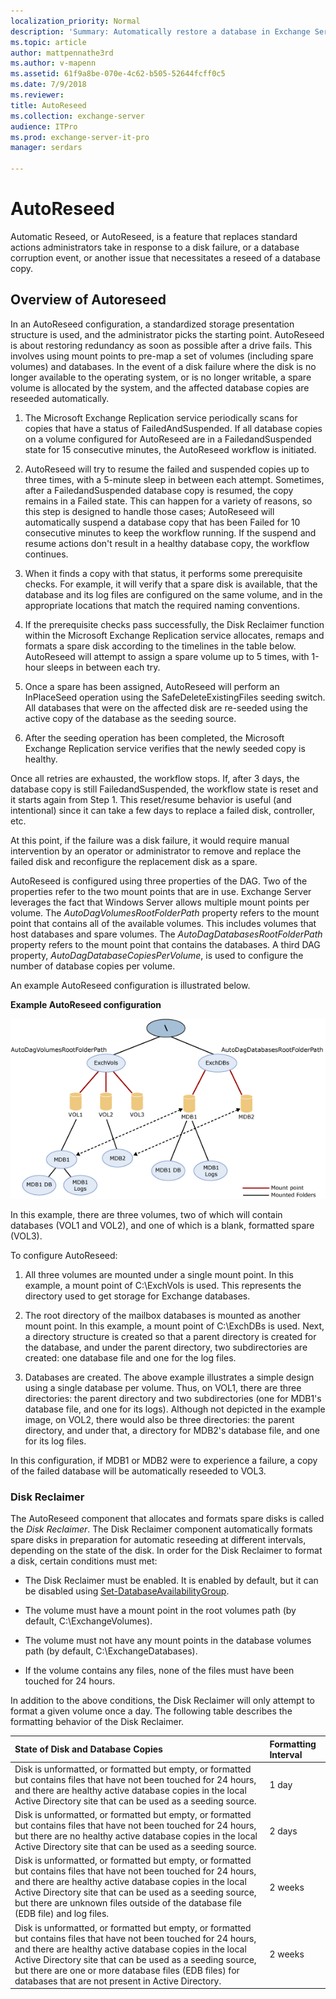 ```yaml
---
localization_priority: Normal
description: 'Summary: Automatically restore a database in Exchange Server 2016 or Exchange Server 2019 with pre-provisioned spare disks.'
ms.topic: article
author: mattpennathe3rd
ms.author: v-mapenn
ms.assetid: 61f9a8be-070e-4c62-b505-52644fcff0c5
ms.date: 7/9/2018
ms.reviewer:
title: AutoReseed
ms.collection: exchange-server
audience: ITPro
ms.prod: exchange-server-it-pro
manager: serdars

---
```


# AutoReseed

Automatic Reseed, or AutoReseed, is a feature that replaces standard actions administrators take in response to a disk failure, or a database corruption event, or another issue that necessitates a reseed of a database copy.

## Overview of Autoreseed

In an AutoReseed configuration, a standardized storage presentation structure is used, and the administrator picks the starting point. AutoReseed is about restoring redundancy as soon as possible after a drive fails. This involves using mount points to pre-map a set of volumes (including spare volumes) and databases. In the event of a disk failure where the disk is no longer available to the operating system, or is no longer writable, a spare volume is allocated by the system, and the affected database copies are reseeded automatically.

1. The Microsoft Exchange Replication service periodically scans for copies that have a status of FailedAndSuspended. If all database copies on a volume configured for AutoReseed are in a FailedandSuspended state for 15 consecutive minutes, the AutoReseed workflow is initiated.

2. AutoReseed will try to resume the failed and suspended copies up to three times, with a 5-minute sleep in between each attempt. Sometimes, after a FailedandSuspended database copy is resumed, the copy remains in a Failed state. This can happen for a variety of reasons, so this step is designed to handle those cases; AutoReseed will automatically suspend a database copy that has been Failed for 10 consecutive minutes to keep the workflow running. If the suspend and resume actions don't result in a healthy database copy, the workflow continues.

3. When it finds a copy with that status, it performs some prerequisite checks. For example, it will verify that a spare disk is available, that the database and its log files are configured on the same volume, and in the appropriate locations that match the required naming conventions.

4. If the prerequisite checks pass successfully, the Disk Reclaimer function within the Microsoft Exchange Replication service allocates, remaps and formats a spare disk according to the timelines in the table below. AutoReseed will attempt to assign a spare volume up to 5 times, with 1-hour sleeps in between each try.

5. Once a spare has been assigned, AutoReseed will perform an InPlaceSeed operation using the SafeDeleteExistingFiles seeding switch. All databases that were on the affected disk are re-seeded using the active copy of the database as the seeding source.

6. After the seeding operation has been completed, the Microsoft Exchange Replication service verifies that the newly seeded copy is healthy.

Once all retries are exhausted, the workflow stops. If, after 3 days, the database copy is still FailedandSuspended, the workflow state is reset and it starts again from Step 1. This reset/resume behavior is useful (and intentional) since it can take a few days to replace a failed disk, controller, etc.

At this point, if the failure was a disk failure, it would require manual intervention by an operator or administrator to remove and replace the failed disk and reconfigure the replacement disk as a spare.

AutoReseed is configured using three properties of the DAG. Two of the properties refer to the two mount points that are in use. Exchange Server leverages the fact that Windows Server allows multiple mount points per volume. The _AutoDagVolumesRootFolderPath_ property refers to the mount point that contains all of the available volumes. This includes volumes that host databases and spare volumes. The _AutoDagDatabasesRootFolderPath_ property refers to the mount point that contains the databases. A third DAG property, _AutoDagDatabaseCopiesPerVolume_, is used to configure the number of database copies per volume.

An example AutoReseed configuration is illustrated below.

 **Example AutoReseed configuration**

![Example Automatic Reseed Configuration](../../media/ITPro_Mailbox_AutoReseed.gif)

In this example, there are three volumes, two of which will contain databases (VOL1 and VOL2), and one of which is a blank, formatted spare (VOL3).

To configure AutoReseed:

1. All three volumes are mounted under a single mount point. In this example, a mount point of C:\ExchVols is used. This represents the directory used to get storage for Exchange databases.

2. The root directory of the mailbox databases is mounted as another mount point. In this example, a mount point of C:\ExchDBs is used. Next, a directory structure is created so that a parent directory is created for the database, and under the parent directory, two subdirectories are created: one database file and one for the log files.

3. Databases are created. The above example illustrates a simple design using a single database per volume. Thus, on VOL1, there are three directories: the parent directory and two subdirectories (one for MDB1's database file, and one for its logs). Although not depicted in the example image, on VOL2, there would also be three directories: the parent directory, and under that, a directory for MDB2's database file, and one for its log files.

In this configuration, if MDB1 or MDB2 were to experience a failure, a copy of the failed database will be automatically reseeded to VOL3.

### Disk Reclaimer

The AutoReseed component that allocates and formats spare disks is called the *Disk Reclaimer*. The Disk Reclaimer component automatically formats spare disks in preparation for automatic reseeding at different intervals, depending on the state of the disk. In order for the Disk Reclaimer to format a disk, certain conditions must met:

- The Disk Reclaimer must be enabled. It is enabled by default, but it can be disabled using [Set-DatabaseAvailabilityGroup](https://docs.microsoft.com/powershell/module/exchange/database-availability-groups/set-databaseavailabilitygroup).

- The volume must have a mount point in the root volumes path (by default, C:\ExchangeVolumes).

- The volume must not have any mount points in the database volumes path (by default, C:\ExchangeDatabases).

- If the volume contains any files, none of the files must have been touched for 24 hours.

In addition to the above conditions, the Disk Reclaimer will only attempt to format a given volume once a day. The following table describes the formatting behavior of the Disk Reclaimer.

|**State of Disk and Database Copies**|**Formatting Interval**|
|:-----|:-----|
|Disk is unformatted, or formatted but empty, or formatted but contains files that have not been touched for 24 hours, and there are healthy active database copies in the local Active Directory site that can be used as a seeding source.|1 day|
|Disk is unformatted, or formatted but empty, or formatted but contains files that have not been touched for 24 hours, but there are no healthy active database copies in the local Active Directory site that can be used as a seeding source.|2 days|
|Disk is unformatted, or formatted but empty, or formatted but contains files that have not been touched for 24 hours, and there are healthy active database copies in the local Active Directory site that can be used as a seeding source, but there are unknown files outside of the database file (EDB file) and log files.|2 weeks|
|Disk is unformatted, or formatted but empty, or formatted but contains files that have not been touched for 24 hours, and there are healthy active database copies in the local Active Directory site that can be used as a seeding source, but there are one or more database files (EDB files) for databases that are not present in Active Directory.|2 weeks|
